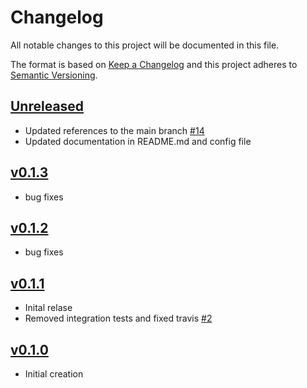 # Changelog
All notable changes to this project will be documented in this file.

The format is based on [Keep a Changelog](http://keepachangelog.com/en/1.0.0/)
and this project adheres to [Semantic Versioning](http://semver.org/spec/v2.0.0.html).

## [Unreleased]
- Updated references to the main branch [#14](https://github.com/xmidt-org/caduceator/pull/14)
- Updated documentation in README.md and config file

## [v0.1.3]
- bug fixes

## [v0.1.2]
- bug fixes

## [v0.1.1]
- Inital relase
- Removed integration tests and fixed travis [#2](https://github.com/xmidt-org/caduceator/pull/2)

## [v0.1.0]
- Initial creation

[Unreleased]: https://github.com/xmidt-org/__PROJECT__/compare/v0.1.3..HEAD
[v0.1.3]: https://github.com/xmidt-org/__PROJECT__/compare/v0.1.2..v0.1.3
[v0.1.2]: https://github.com/xmidt-org/__PROJECT__/compare/v0.1.1..v0.1.2
[v0.1.1]: https://github.com/xmidt-org/__PROJECT__/compare/v0.1.0...v0.1.1
[v0.1.0]: https://github.com/xmidt-org/__PROJECT__/compare/0.0.0...v0.1.0

